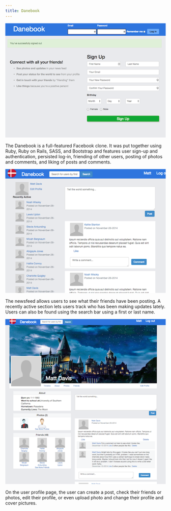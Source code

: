 ```yaml
---
title: Danebook
---
```


![Danebook](assets/img/work/proj-2/img1.png)

The Danebook is a full-featured Facebook clone. It was put together using Ruby, Ruby on Rails, SASS, and Bootstrap and features user sign-up and authentication, persisted log-in, friending of other users, posting of photos and comments, and liking of posts and comments.   

![Danebook](assets/img/work/proj-2/img2.png)

The newsfeed allows users to see what their friends have been posting. A recently active section lets users track who has been making updates lately. Users can also be found using the search bar using a first or last name. 

![Danebook](assets/img/work/proj-2/img3.png)

On the user profile page, the user can create a post, check their friends or photos, edit their profile, or even upload photo and change their profile and cover pictures. 